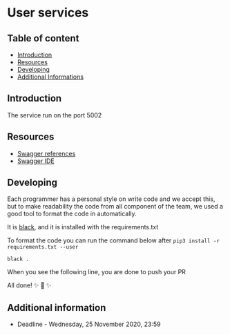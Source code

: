 # User services

## Table of content

- [Introduction]()
- [Resources]()
- [Developing]()
- [Additional Informations]()

## Introduction

The service run on the port 5002

## Resources

- [Swagger references](https://swagger.io/specification/)
- [Swagger IDE](https://editor.swagger.io/)

## Developing

Each programmer has a personal style on write code and we accept this, but to make readability the
code from all component of the team, we used a good tool to format the code in automatically.

It is [black](https://github.com/psf/black), and it is installed with the requirements.txt

To format the code you can run the command below after `pip3 install -r requirements.txt --user`

`black .`

When you see the following line, you are done to push your PR

All done! ✨ 🍰 ✨

## Additional information

- Deadline - Wednesday, 25 November 2020, 23:59

